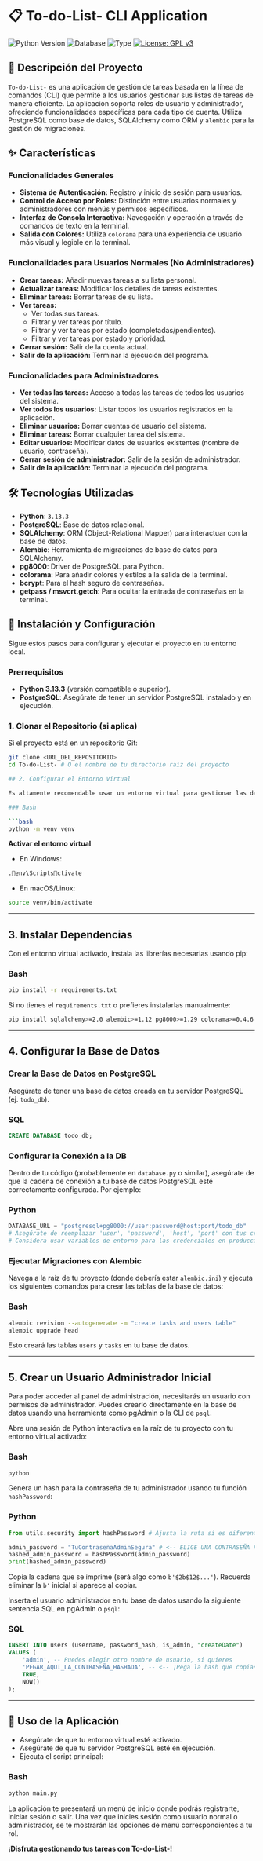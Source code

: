 # 📋 To-do-List- CLI Application

![Python Version](https://img.shields.io/badge/Python-3.13.3-blue)
![Database](https://img.shields.io/badge/Database-PostgreSQL-blue.svg)
![Type](https://img.shields.io/badge/Type-CLI-green)
[![License: GPL v3](https://img.shields.io/badge/License-GPLv3-blue.svg)](https://www.gnu.org/licenses/gpl-3.0)

## 📝 Descripción del Proyecto

`To-do-List-` es una aplicación de gestión de tareas basada en la línea de comandos (CLI) que permite a los usuarios gestionar sus listas de tareas de manera eficiente. La aplicación soporta roles de usuario y administrador, ofreciendo funcionalidades específicas para cada tipo de cuenta. Utiliza PostgreSQL como base de datos, SQLAlchemy como ORM y `alembic` para la gestión de migraciones.

## ✨ Características

### Funcionalidades Generales
* **Sistema de Autenticación:** Registro y inicio de sesión para usuarios.
* **Control de Acceso por Roles:** Distinción entre usuarios normales y administradores con menús y permisos específicos.
* **Interfaz de Consola Interactiva:** Navegación y operación a través de comandos de texto en la terminal.
* **Salida con Colores:** Utiliza `colorama` para una experiencia de usuario más visual y legible en la terminal.

### Funcionalidades para Usuarios Normales (No Administradores)
* **Crear tareas:** Añadir nuevas tareas a su lista personal.
* **Actualizar tareas:** Modificar los detalles de tareas existentes.
* **Eliminar tareas:** Borrar tareas de su lista.
* **Ver tareas:**
    * Ver todas sus tareas.
    * Filtrar y ver tareas por título.
    * Filtrar y ver tareas por estado (completadas/pendientes).
    * Filtrar y ver tareas por estado y prioridad.
* **Cerrar sesión:** Salir de la cuenta actual.
* **Salir de la aplicación:** Terminar la ejecución del programa.

### Funcionalidades para Administradores
* **Ver todas las tareas:** Acceso a todas las tareas de todos los usuarios del sistema.
* **Ver todos los usuarios:** Listar todos los usuarios registrados en la aplicación.
* **Eliminar usuarios:** Borrar cuentas de usuario del sistema.
* **Eliminar tareas:** Borrar cualquier tarea del sistema.
* **Editar usuarios:** Modificar datos de usuarios existentes (nombre de usuario, contraseña).
* **Cerrar sesión de administrador:** Salir de la sesión de administrador.
* **Salir de la aplicación:** Terminar la ejecución del programa.

## 🛠️ Tecnologías Utilizadas

* **Python**: `3.13.3`
* **PostgreSQL**: Base de datos relacional.
* **SQLAlchemy**: ORM (Object-Relational Mapper) para interactuar con la base de datos.
* **Alembic**: Herramienta de migraciones de base de datos para SQLAlchemy.
* **pg8000**: Driver de PostgreSQL para Python.
* **colorama**: Para añadir colores y estilos a la salida de la terminal.
* **bcrypt**: Para el hash seguro de contraseñas.
* **getpass / msvcrt.getch**: Para ocultar la entrada de contraseñas en la terminal.

## 🚀 Instalación y Configuración

Sigue estos pasos para configurar y ejecutar el proyecto en tu entorno local.

### Prerrequisitos

* **Python 3.13.3** (versión compatible o superior).
* **PostgreSQL**: Asegúrate de tener un servidor PostgreSQL instalado y en ejecución.

### 1. Clonar el Repositorio (si aplica)

Si el proyecto está en un repositorio Git:
```bash
git clone <URL_DEL_REPOSITORIO>
cd To-do-List- # O el nombre de tu directorio raíz del proyecto

## 2. Configurar el Entorno Virtual

Es altamente recomendable usar un entorno virtual para gestionar las dependencias del proyecto.

### Bash

```bash
python -m venv venv
```

**Activar el entorno virtual**

- En Windows:
```bash
.env\Scriptsctivate
```

- En macOS/Linux:
```bash
source venv/bin/activate
```

---

## 3. Instalar Dependencias

Con el entorno virtual activado, instala las librerías necesarias usando pip:

### Bash

```bash
pip install -r requirements.txt
```

Si no tienes el `requirements.txt` o prefieres instalarlas manualmente:

```bash
pip install sqlalchemy>=2.0 alembic>=1.12 pg8000>=1.29 colorama>=0.4.6 bcrypt>=4.3.0
```

---

## 4. Configurar la Base de Datos

### Crear la Base de Datos en PostgreSQL

Asegúrate de tener una base de datos creada en tu servidor PostgreSQL (ej. `todo_db`).

### SQL

```sql
CREATE DATABASE todo_db;
```

### Configurar la Conexión a la DB

Dentro de tu código (probablemente en `database.py` o similar), asegúrate de que la cadena de conexión a tu base de datos PostgreSQL esté correctamente configurada. Por ejemplo:

### Python

```python
DATABASE_URL = "postgresql+pg8000://user:password@host:port/todo_db"
# Asegúrate de reemplazar 'user', 'password', 'host', 'port' con tus credenciales.
# Considera usar variables de entorno para las credenciales en producción.
```

### Ejecutar Migraciones con Alembic

Navega a la raíz de tu proyecto (donde debería estar `alembic.ini`) y ejecuta los siguientes comandos para crear las tablas de la base de datos:

### Bash

```bash
alembic revision --autogenerate -m "create tasks and users table"
alembic upgrade head
```

Esto creará las tablas `users` y `tasks` en tu base de datos.

---

## 5. Crear un Usuario Administrador Inicial

Para poder acceder al panel de administración, necesitarás un usuario con permisos de administrador. Puedes crearlo directamente en la base de datos usando una herramienta como pgAdmin o la CLI de `psql`.

Abre una sesión de Python interactiva en la raíz de tu proyecto con tu entorno virtual activado:

### Bash

```bash
python
```

Genera un hash para la contraseña de tu administrador usando tu función `hashPassword`:

### Python

```python
from utils.security import hashPassword # Ajusta la ruta si es diferente

admin_password = "TuContraseñaAdminSegura" # <-- ELIGE UNA CONTRASEÑA FUERTE
hashed_admin_password = hashPassword(admin_password)
print(hashed_admin_password)
```

Copia la cadena que se imprime (será algo como `b'$2b$12$...'`). Recuerda eliminar la `b'` inicial si aparece al copiar.

Inserta el usuario administrador en tu base de datos usando la siguiente sentencia SQL en pgAdmin o `psql`:

### SQL

```sql
INSERT INTO users (username, password_hash, is_admin, "createDate")
VALUES (
	'admin', -- Puedes elegir otro nombre de usuario, si quieres
	'PEGAR_AQUI_LA_CONTRASEÑA_HASHADA', -- <-- ¡Pega la hash que copiaste aquí, sin la 'b'!
	TRUE,
	NOW()
);
```

---

## 🚀 Uso de la Aplicación

- Asegúrate de que tu entorno virtual esté activado.
- Asegúrate de que tu servidor PostgreSQL esté en ejecución.
- Ejecuta el script principal:

### Bash

```bash
python main.py
```

La aplicación te presentará un menú de inicio donde podrás registrarte, iniciar sesión o salir. Una vez que inicies sesión como usuario normal o administrador, se te mostrarán las opciones de menú correspondientes a tu rol.

**¡Disfruta gestionando tus tareas con To-do-List-!**